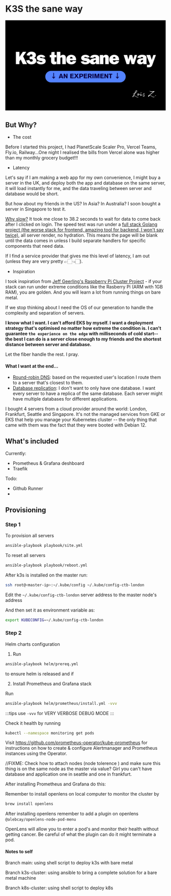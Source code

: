 # K3S the sane way

![k3s-sane](./asset/k3s.png)

## But Why?

- The cost

Before I started this project, I had PlanetScale Scaler Pro, Vercel Teams, Fly.io, Railway...One night I realised the bills from Vercel alone was higher than my monthly grocery budget!!!

- Latency

Let's say if I am making a web app for my own convenience, I might buy a server in the UK, and deploy both the app and database on the same server, it will load instantly for me, and the data traveling between server and database would be short.

But how about my friends in the US? In Asia? In Australia? I soon bought a server in Singapore to test it.

[Why slow?](http://www.stuartcheshire.org/rants/latency.html) It took me close to 38.2 seconds to wait for data to come back after I clicked on login. The speed test was run under a [full stack Golang project (the worse stack for frontend, amazing tool for backend, I won't say twice)](https://github.com/zmzlois/LinkGoGo), all server render, no hydration. This means the page will be blank until the data comes in unless I build separate handlers for specific components that need data.

If I find a service provider that gives me this level of latency, I am out (unless they are very pretty 👉🏻👈🏻).

- Inspiration

I took inspiration from [Jeff Geerling's Raspberry Pi Cluster Project](https://www.jeffgeerling.com/blog/2020/raspberry-pi-cluster-episode-1-introduction-clusters) - if your stack can run under extreme conditions like the Rasberry Pi (ARM with 1GB RAM), you are golden. And you will learn a lot from running things on bare metal.

If we stop thinking about I need the OS of our generation to handle the complexity and separation of servers.

**I know what I want. I can't afford EKS by myself. I want a deployment strategy that's optimised no matter how extreme the condition is. I can't guarantee `the experience on the edge` with milliseconds of cold start-- the best I can do is a server close enough to my friends and the shortest distance between server and database.**

Let the fiber handle the rest. I pray.

#### What I want at the end...

- [Round-robin DNS](https://en.wikipedia.org/wiki/Round-robin_DNS): based on the requested user's location I route them to a server that's closest to them.
- [Database replication](): I don't want to only have one database. I want every server to have a replica of the same database. Each server might have multiple databases for different applications.

I bought 4 servers from a cloud provider around the world: London, Frankfurt, Seattle and Singapore. It's not the managed services from GKE or EKS that help you manage your Kubernetes cluster -- the only thing that came with them was the fact that they were booted with Debian 12.

## What's included

Currently:

- Prometheus & Grafana deshboard
- Traefik

Todo:

- Github Runner
-

## Provisioning

### Step 1

To provision all servers

```bash
ansible-playbook playbook/site.yml
```

To reset all servers

```bash
ansible-playbook playbook/reboot.yml
```

After k3s is installed on the master run:

```bash
ssh root@<master-ip>:~/.kube/config ~/.kube/config-ctb-london
```

Edit the `~/.kube/config-ctb-london` server address to the master node's address

And then set it as environment variable as:

```bash
export KUBECONFIG=~/.kube/config-ctb-london
```

### Step 2

Helm charts configuration

1. Run

```bash
ansible-playbook helm/prereq.yml
```

to ensure helm is released and if

2. Install Prometheus and Grafana stack

Run

```bash
ansible-playbook helm/prometheus/install.yml -vvv
```

:::tips
use `-vvv` for VERY VERBOSE DEBUG MODE
:::

Check it health by running

```bash
kubectl --namespace monitoring get pods
```

Visit https://github.com/prometheus-operator/kube-prometheus for instructions on how to create & configure Alertmanager and Prometheus instances using the Operator.

//FIXME: Check how to attach nodes (node tolerence ) and make sure this thing is on the same node as the master via value? Girl you can't have database and application one in seattle and one in frankfurt.

After installing Prometheus and Grafana do this:

Remember to install openlens on local computer to monitor the cluster by

```bash
brew install openlens
```

After installing openlens remember to add a plugin on openlens `@alebcay/openlens-node-pod-menu`

OpenLens will allow you to enter a pod's and monitor their health without getting cancer. Be careful of what the plugin can do it might terminate a pod.

#### Notes to self

Branch main: using shell script to deploy k3s with bare metal

Branch k3s-cluster: using ansible to bring a complete solution for a bare metal machine

Branch k8s-cluster: using shell script to deploy k8s
